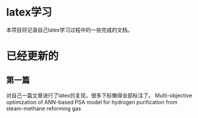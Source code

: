 # latex学习
本项目将记录自己latex学习过程中的一些完成的文档。
# 已经更新的
## 第一篇
对自己一篇文章进行了latex的复现，很多下标懒得全部标注了。
Multi-objective optimization of ANN-based PSA model for hydrogen purification from steam-methane reforming gas
